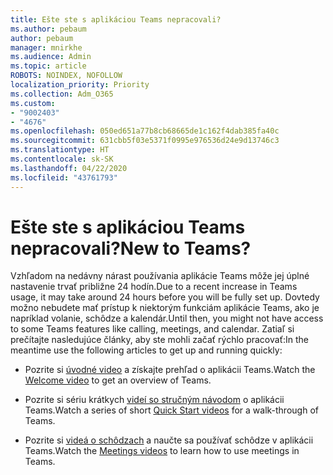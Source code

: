 ```yaml
---
title: Ešte ste s aplikáciou Teams nepracovali?
ms.author: pebaum
author: pebaum
manager: mnirkhe
ms.audience: Admin
ms.topic: article
ROBOTS: NOINDEX, NOFOLLOW
localization_priority: Priority
ms.collection: Adm_O365
ms.custom:
- "9002403"
- "4676"
ms.openlocfilehash: 050ed651a77b8cb68665de1c162f4dab385fa40c
ms.sourcegitcommit: 631cbb5f03e5371f0995e976536d24e9d13746c3
ms.translationtype: HT
ms.contentlocale: sk-SK
ms.lasthandoff: 04/22/2020
ms.locfileid: "43761793"
---
```

# <a name="new-to-teams"></a><span data-ttu-id="7c58f-102">Ešte ste s aplikáciou Teams nepracovali?</span><span class="sxs-lookup"><span data-stu-id="7c58f-102">New to Teams?</span></span>

<span data-ttu-id="7c58f-103">Vzhľadom na nedávny nárast používania aplikácie Teams môže jej úplné nastavenie trvať približne 24 hodín.</span><span class="sxs-lookup"><span data-stu-id="7c58f-103">Due to a recent increase in Teams usage, it may take around 24 hours before you will be fully set up.</span></span> <span data-ttu-id="7c58f-104">Dovtedy možno nebudete mať prístup k niektorým funkciám aplikácie Teams, ako je napríklad volanie, schôdze a kalendár.</span><span class="sxs-lookup"><span data-stu-id="7c58f-104">Until then, you might not have access to some Teams features like calling, meetings, and calendar.</span></span> <span data-ttu-id="7c58f-105">Zatiaľ si prečítajte nasledujúce články, aby ste mohli začať rýchlo pracovať:</span><span class="sxs-lookup"><span data-stu-id="7c58f-105">In the meantime use the following articles to get up and running quickly:</span></span> 

- <span data-ttu-id="7c58f-106">Pozrite si [úvodné video](https://support.office.com/article/welcome-to-microsoft-teams-b98d533f-118e-4bae-bf44-3df2470c2b12) a získajte prehľad o aplikácii Teams.</span><span class="sxs-lookup"><span data-stu-id="7c58f-106">Watch the [Welcome video](https://support.office.com/article/welcome-to-microsoft-teams-b98d533f-118e-4bae-bf44-3df2470c2b12) to get an overview of Teams.</span></span>

- <span data-ttu-id="7c58f-107">Pozrite si sériu krátkych [videí so stručným návodom](https://support.office.com/article/video-what-is-microsoft-teams-422bf3aa-9ae8-46f1-83a2-e65720e1a34d) o aplikácii Teams.</span><span class="sxs-lookup"><span data-stu-id="7c58f-107">Watch a series of short [Quick Start videos](https://support.office.com/article/video-what-is-microsoft-teams-422bf3aa-9ae8-46f1-83a2-e65720e1a34d) for a walk-through of Teams.</span></span>

- <span data-ttu-id="7c58f-108">Pozrite si [videá o schôdzach](https://support.office.com/article/join-a-teams-meeting-078e9868-f1aa-4414-8bb9-ee88e9236ee4) a naučte sa používať schôdze v aplikácii Teams.</span><span class="sxs-lookup"><span data-stu-id="7c58f-108">Watch the [Meetings videos](https://support.office.com/article/join-a-teams-meeting-078e9868-f1aa-4414-8bb9-ee88e9236ee4) to learn how to use meetings in Teams.</span></span>
